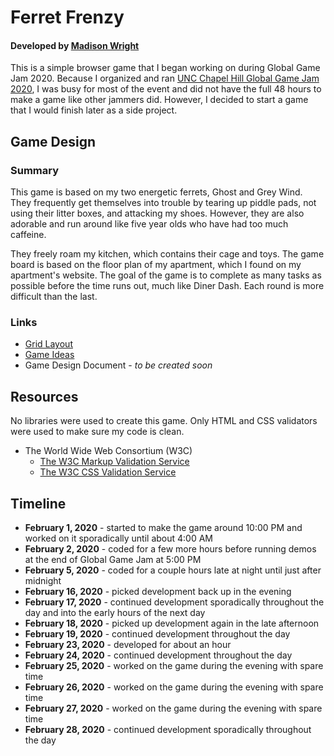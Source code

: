 # Ferret Frenzy
#### Developed by [Madison Wright](https://www.linkedin.com/in/madisonannewright/)

This is a simple browser game that I began working on during Global Game Jam 2020. Because I organized and ran [UNC Chapel Hill Global Game Jam 2020](http://uncglobalgamejam.web.unc.edu/), I was busy for most of the event and did not have the full 48 hours to make a game like other jammers did. However, I decided to start a game that I would finish later as a side project.

## Game Design

### Summary
This game is based on my two energetic ferrets, Ghost and Grey Wind. They frequently get themselves into trouble by tearing up piddle pads, not using their litter boxes, and attacking my shoes. However, they are also adorable and run around like five year olds who have had too much caffeine.

They freely roam my kitchen, which contains their cage and toys. The game board is based on the floor plan of my apartment, which I found on my apartment's website. The goal of the game is to complete as many tasks as possible before the time runs out, much like Diner Dash. Each round is more difficult than the last.

### Links
* [Grid Layout](https://docs.google.com/spreadsheets/d/1-KMvaYiea7e0mTuXd-PzqM9TWUQDRjVkWKq_npYp7I8/edit?usp=sharing)
* [Game Ideas](https://docs.google.com/document/d/1mErbnoL2b4eF1-HiH77UTwKmy4L2Qa94NzU6imBUPTU/edit?usp=sharing)
* Game Design Document - *to be created soon*

## Resources
No libraries were used to create this game. Only HTML and CSS validators were used to make sure my code is clean.

* The World Wide Web Consortium (W3C)
    * [The W3C Markup Validation Service](https://validator.w3.org/)
    * [The W3C CSS Validation Service](https://jigsaw.w3.org/css-validator/)

## Timeline
* **February 1, 2020** - started to make the game around 10:00 PM and worked on it sporadically until about 4:00 AM
* **February 2, 2020** - coded for a few more hours before running demos at the end of Global Game Jam at 5:00 PM
* **February 5, 2020** - coded for a couple hours late at night until just after midnight
* **February 16, 2020** - picked development back up in the evening
* **February 17, 2020** - continued development sporadically throughout the day and into the early hours of the next day
* **February 18, 2020** - picked up development again in the late afternoon
* **February 19, 2020** - continued development throughout the day
* **February 23, 2020** - developed for about an hour
* **February 24, 2020** - continued development throughout the day
* **February 25, 2020** - worked on the game during the evening with spare time
* **February 26, 2020** - worked on the game during the evening with spare time
* **February 27, 2020** - worked on the game during the evening with spare time
* **February 28, 2020** - continued development sporadically throughout the day